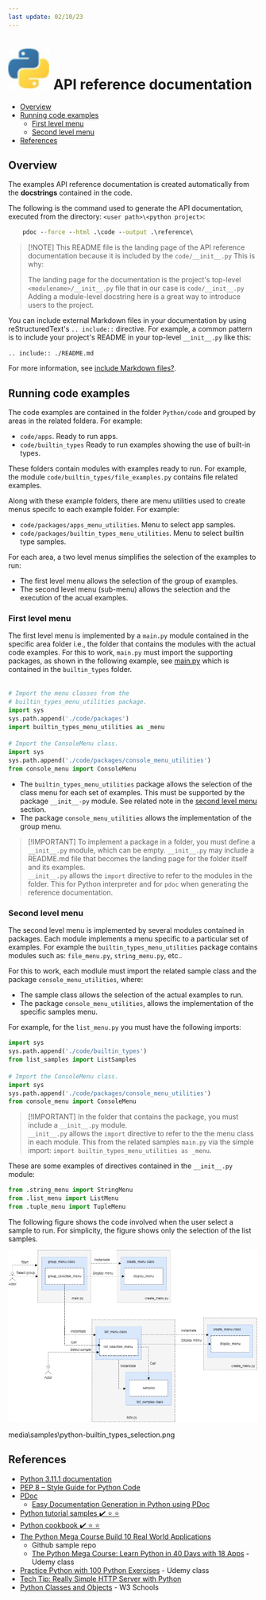 ```yaml
---
last update: 02/10/23
---
```


# ![python-icon](../media/icons/python-icon.svg) API reference documentation

- [Overview](#overview)
- [Running code examples](#running-code-examples)
  - [First level menu](#first-level-menu)
  - [Second level menu](#second-level-menu)
- [References](#references)

## Overview

The examples API reference documentation is created automatically from the
**docstrings** contained in the code.  

The following is the command used to generate the API documentation, executed
from the directory: `<user path>\<python project>`:

```cmd
    pdoc --force --html .\code --output .\reference\
```

> [!NOTE] This README file is the landing page of the API reference
documentation because it is included by the `code/__init__.py` This is why:
>
> The landing page for the documentation is the project's top-level
> `<modulename>/__init__.py` file that in our case is `code/__init__.py` Adding
> a module-level docstring here is a great way to introduce users to the
> project. 

You can include external Markdown files in your documentation by using
reStructuredText's `.. include::` directive. For example, a common pattern is to
include your project's README in your top-level `__init__.py` like this:

`.. include:: ./README.md`

For more information, see [include Markdown
files?](https://pdoc.dev/docs/pdoc.html#include-markdown-files).

## Running code examples

The code examples are contained in the folder `Python/code` and grouped by areas
in the related foldera. For example:

- `code/apps`. Ready to run apps.
- `code/builtin_types` Ready to run examples showing the use of built-in types.

These folders contain modules with examples ready to run. For example, the
module `code/builtin_types/file_examples.py` contains file related examples.

Along with these example folders, there are menu utilities used to create menus
specifc to each example folder. For example:

- `code/packages/apps_menu_utilities`. Menu to select app samples.
- `code/packages/builtin_types_menu_utilities`. Menu to select builtin type samples.

For each area, a two level menus simplifies the selection of the examples to
run:

- The first level menu allows the selection of the group of examples.
- The second level menu (sub-menu) allows the selection and the execution of the
  acual examples.

### First level menu

The first level menu is implemented by a `main.py` module contained in the
specific area folder i.e., the folder that contains the modules with the actual
code examples. For this to work, `main.py` must import the supporting packages,
as shown in the following example, see [main.py](./builtin_types/main.py) which
is contained in the `builtin_types` folder. 

```python

# Import the menu classes from the  
# builtin_types_menu_utilities package.
import sys
sys.path.append('./code/packages') 
import builtin_types_menu_utilities as _menu  

# Import the ConsoleMenu class.
import sys
sys.path.append('./code/packages/console_menu_utilities')
from console_menu import ConsoleMenu

```

- The `builtin_types_menu_utilities` package allows the selection of the class
menu for each set of examples. This must be supported by the package
`__init__-py` module. See related note in the [second level menu](#second-level-menu) section.  
- The package `console_menu_utilities` allows the implementation of the group menu.
  

> [!IMPORTANT] To implement a package in a folder, you must define a
`__init__.py` module, which can be empty. `__init__.py` may include a README.md
> file that becomes the landing page for the folder itself and its examples.  
> `__init__.py` allows the `import` directive to refer to the modules in the
> folder. This for Python interpreter and for `pdoc` when generating the
> reference documentation.


### Second level menu

The second level menu is implemented by several modules contained in packages.
Each module implements a menu specific to a particular set of examples.
For example the `builtin_types_menu_utilities` package contains modules such as:
`file_menu.py`, `string_menu.py`, etc..

For this to work, each modlule must import the related sample class and the
package `console_menu_utilities`, where:

- The sample class allows the selection of the actual examples to run.
- The package `console_menu_utilities`, allows the implementation of the
  specific samples menu.

For example, for the `list_menu.py` you must have the following imports:

```python
import sys
sys.path.append('./code/builtin_types')
from list_samples import ListSamples

# Import the ConsoleMenu class.
import sys
sys.path.append('./code/packages/console_menu_utilities')
from console_menu import ConsoleMenu 

```

> [!IMPORTANT] In the folder that contains the package, you must include a
> `__init__.py` module.  
> `__init__.py` allows the `import` directive to refer to the the menu
> class in each module. This from the related samples `main.py` via the simple import:
> `import builtin_types_menu_utilities as _menu`.

These are some examples of directives contained in the `__init__.py` module:

```python
from .string_menu import StringMenu
from .list_menu import ListMenu
from .tuple_menu import TupleMenu
```

The following figure shows the code involved when the user select a sample to run.
For simplicity, the figure shows only the selection of the list samples.

![builtin types selection](../media/samples/python-builtin_types_selection.png)

media\samples\python-builtin_types_selection.png

## References

- [Python 3.11.1 documentation](https://docs.python.org/3/)
- [PEP 8 – Style Guide for Python Code](https://peps.python.org/pep-0008/)
- [PDoc](https://pdoc.dev/docs/pdoc.html)
  - [Easy Documentation Generation in Python using
    PDoc](https://medium.com/cemac/simple-documentation-generation-in-python-using-pdoc-16fb86eb5cd5)
- [Python tutorial samples :heavy_check_mark: :star:
  :star:](https://www.iditect.com/guide/python/index.html) 
- [Python cookbook :heavy_check_mark: :star:
  :star:](https://d.cxcore.net/Python/Python_Cookbook_3rd_Edition.pdf) 
- [The Python Mega Course Build 10 Real World
  Applications](https://github.com/JayabharathP/The-Python-Mega-Course-Build-10-Real-World-Applications-#readme)
  - Github sample repo
  - [The Python Mega Course: Learn Python in 40 Days with 18
    Apps](https://www.udemy.com/course/the-python-mega-course/) - Udemy class
- [Practice Python with 100 Python
  Exercises](https://www.udemy.com/course/python-video-workbook/) - Udemy class
- [Tech Tip: Really Simple HTTP Server with
  Python](https://www.linuxjournal.com/content/tech-tip-really-simple-http-server-python)
- [Python Classes and
  Objects](https://www.w3schools.com/python/python_classes.asp) - W3 Schools
  
